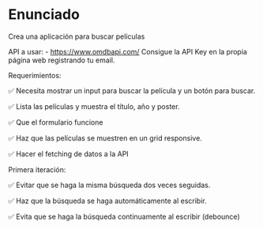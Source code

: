 # Enunciado
  
Crea una aplicación para buscar películas  
  
API a usar: - https://www.omdbapi.com/ Consigue la API Key en la propia página web registrando tu email.  
  
Requerimientos:  
  
✅ Necesita mostrar un input para buscar la película y un botón para buscar.  
  
✅ Lista las películas y muestra el título, año y poster.  
  
✅ Que el formulario funcione  
  
✅ Haz que las películas se muestren en un grid responsive.  
  
✅ Hacer el fetching de datos a la API  
  
Primera iteración:  
  
✅ Evitar que se haga la misma búsqueda dos veces seguidas.  
  
✅ Haz que la búsqueda se haga automáticamente al escribir.  
  
✅ Evita que se haga la búsqueda continuamente al escribir (debounce)  